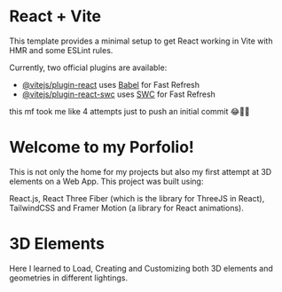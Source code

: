 # React + Vite

This template provides a minimal setup to get React working in Vite with HMR and some ESLint rules.

Currently, two official plugins are available:

- [@vitejs/plugin-react](https://github.com/vitejs/vite-plugin-react/blob/main/packages/plugin-react/README.md) uses [Babel](https://babeljs.io/) for Fast Refresh
- [@vitejs/plugin-react-swc](https://github.com/vitejs/vite-plugin-react-swc) uses [SWC](https://swc.rs/) for Fast Refresh

this mf took me like 4 attempts just to push an initial commit 😂🤦‍♂️

# Welcome to my Porfolio!
This is not only the home for my projects but also my first attempt at 3D elements on a Web App. This project was built using:

React.js, React Three Fiber (which is the library for ThreeJS in React), TailwindCSS and Framer Motion (a library for React animations).

# 3D Elements
Here I learned to Load, Creating and Customizing both 3D elements and geometries in different lightings.
